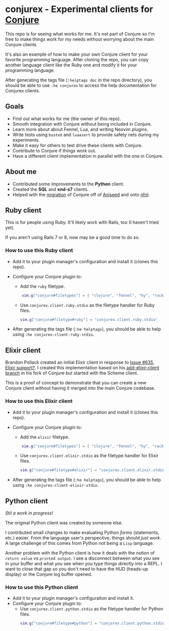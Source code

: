 # conjurex - Experimental clients for [Conjure](https://github.com/Olical/conjure)

This repo is for seeing what works for me. It's not part of Conjure so I'm free
to make things work for my needs without worrying about the main Conjure
clients.

It's also an example of how to make your own Conjure client for your favorite programming
language. After cloning the repo, you can copy another language client like the Ruby
one and modify it for your programming language.

After generating the tags file (`:helptags doc` in the repo directory), you should be able
to use `:he conjurex` to access the help documentation for Conjurex clients.



## Goals

- Find out what works for me (the owner of this repo).
- Smooth integration with Conjure without being included in Conjure.
- Learn more about about Fennel, Lua, and writing Neovim plugins.
- Write tests using `busted` and `luaasert` to provide safety nets during my
experiments.
- Make it easy for others to test drive these clients with Conjure.
- Contribute to Conjure if things work out.
- Have a different client implementation in parallel with the one in Conjure.

## About me

- Contributed some improvements to the **Python** client.
- Created the **SQL** and **snd-s7** clients.
- Helped with the [migration](https://github.com/Olical/conjure/discussions/605)
of Conjure off of [Aniseed](https://github.com/Olical/aniseed) and onto
[nfnl](https://github.com/Olical/nfnl).

## Ruby client

This is for people using Ruby. It'll likely work with Rails, too (I haven't tried yet).

If you aren't using Rails 7 or 8, now may be a good time to do so.

### How to use this Ruby client

- Add it to your plugin manager's configuration and install it (clones this
repo).
- Configure your Conjure plugin to:
    - Add the `ruby` filetype.

    ```lua
        vim.g["conjure#filetypes"] = { "clojure", "fennel", "hy", "racket", "scheme", "lua", "lisp", "python", "rust", "sql", "javascript", "elixir", "ruby" }
    ```

    - Use `conjurex.client.ruby.stdio` as the filetype handler for Ruby files.

        ```lua
        vim.g["conjure#filetype#ruby"] = "conjurex.client.ruby.stdio"
        ```

- After generating the tags file (`:he helptags`), you should be able to help using `:he
  conjurex-client-ruby-stdio`.


## Elixir client

Brandon Pollack created an initial Elixir client in response to [Issue #635,
Elixir support?](https://github.com/Olical/conjure/issues/635). I created this
implementation based on his [add-elixir-client
branch](https://github.com/brandonpollack23/conjure/tree/add-elixir-client) in
his fork of Conjure but started with the Scheme client.

This is a proof of concept to demonstrate that you can create a new Conjure
client without having it merged into the main Conjure codebase.

### How to use this Elixir client

- Add it to your plugin manager's configuration and install it (clones this
repo).
- Configure your Conjure plugin to:
    - Add the `elixir` filetype.

    ```lua
        vim.g["conjure#filetypes"] = { "clojure", "fennel", "hy", "racket", "scheme", "lua", "lisp", "python", "rust", "sql", "javascript", "elixir" }
    ```

    - Use `conjurex.client.elixir.stdio` as the filetype handler for Elixir
    files.

        ```lua
        vim.g["conjure#filetype#elixir"] = "conjurex.client.elixir.stdio"
        ```

- After generating the tags file (`:he helptags`), you should be able to help using `:he
  conjurex-client-elixir-stdio`.


## Python client

*Stil a work in progress!*


The original Python client was created by someone else.

I contributed small changes to make evaluating Python *forms* (statements, etc.)
easier. From the language user's perspective, things should *just work*. A large
challenge of this comes from Python not being a `Lisp` language.

Another problem with the Python client is how it deals with the notion of
`return value` vs `printed output`. I see a disconnect between what you see in
your buffer and what you see when you type things directly into a REPL. I want
to close that gap so you don't need to have the HUD (heads-up display) or the
Conjure log buffer opened.

### How to use this Python client

- Add it to your plugin manager's configuration and install it.
- Configure your Conjure plugin to:
    - Use `conjurex.client.python.stdio` as the filetype handler for Python files.
        ```lua
        vim.g["conjure#filetype#python"] = "conjurex.client.python.stdio"
        ```

